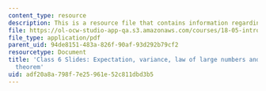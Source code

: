 ```yaml
---
content_type: resource
description: This is a resource file that contains information regarding class 6.
file: https://ol-ocw-studio-app-qa.s3.amazonaws.com/courses/18-05-introduction-to-probability-and-statistics-spring-2014/adf20a8a798f7e25961e52c811dbd3b5_MIT18_05S14_class6_slides.pdf
file_type: application/pdf
parent_uid: 94de8151-483a-826f-90af-93d292b79cf2
resourcetype: Document
title: 'Class 6 Slides: Expectation, variance, law of large numbers and central limit
  theorem'
uid: adf20a8a-798f-7e25-961e-52c811dbd3b5
---
```

